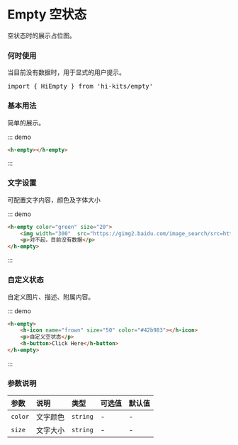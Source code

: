 # Empty 空状态

空状态时的展示占位图。

### 何时使用
当目前没有数据时，用于显式的用户提示。
<pre class="language-ts">
import { HiEmpty } from 'hi-kits/empty'
</pre>


### 基本用法

简单的展示。

::: demo
```html
<h-empty></h-empty>

```
:::

### 文字设置

可配置文字内容，颜色及字体大小

::: demo
```html
<h-empty color="green" size="20">
    <img width="300"  src="https://gimg2.baidu.com/image_search/src=http%3A%2F%2Fimg.zcool.cn%2Fcommunity%2F01d29258cce264a801219c77ec3f60.png&refer=http%3A%2F%2Fimg.zcool.cn&app=2002&size=f9999,10000&q=a80&n=0&g=0n&fmt=auto?sec=1661074999&t=f35b6021033e83a5e45e6a40c184d79c">
    <p>对不起，目前没有数据</p>
</h-empty>

```
:::

### 自定义状态

自定义图片、描述、附属内容。

::: demo
```html
<h-empty>
    <h-icon name="frown" size="50" color="#42b983"></h-icon>
    <p>自定义空状态</p>
    <h-button>Click Here</h-button>
</h-empty>
```
:::

### 参数说明

|参数|说明|类型|可选值|默认值
|:--|:--|:--|:-----|:---
|   `color`    |文字颜色     |`string`       |   -     |     -
|   `size`    |文字大小   |`string`       |   -     |     -
